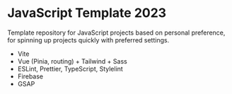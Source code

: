 # JavaScript Template 2023
Template repository for JavaScript projects based on personal preference, for spinning up projects quickly with preferred settings.

- Vite
- Vue (Pinia, routing) + Tailwind + Sass
- ESLint, Prettier, TypeScript, Stylelint
- Firebase
- GSAP
